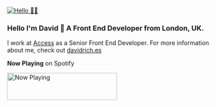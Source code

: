 [![Hello 👋🏻](https://media-exp1.licdn.com/dms/image/C4E16AQHn15sndCqhMw/profile-displaybackgroundimage-shrink_350_1400/0?e=1599696000&v=beta&t=xLJJN6fM2erSVTE-KUepW_2_P2MLuvWC2gcIwdz0ms4)](https://davidrich.es)

### Hello I'm David 👋 A Front End Developer from London, UK.
I work at [Access](https://www.weareaccess.co.uk/) as a Senior Front End Developer. For more information about me, check out [davidrich.es](https://davidrich.es)

**Now Playing** on Spotify

<a href="https://now-playing-ochre.vercel.app/now-playing?open">
    <img src="https://now-playing-ochre.vercel.app/now-playing" width="256" height="64" alt="Now Playing">
</a>
